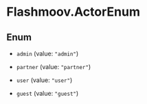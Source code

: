 # Flashmoov.ActorEnum

## Enum


* `admin` (value: `"admin"`)

* `partner` (value: `"partner"`)

* `user` (value: `"user"`)

* `guest` (value: `"guest"`)


